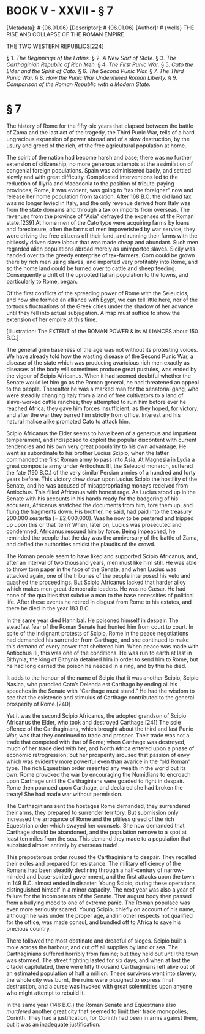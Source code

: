 # BOOK V - XXVII - § 7
[Metadata]: # {06.01.06}
[Descriptor]: # {06.01.06}
[Author]: # {wells}
THE RISE AND COLLAPSE OF THE ROMAN EMPIRE

THE TWO WESTERN REPUBLICS[224]

§ 1. _The Beginnings of the Latins._ § 2. _A New Sort of State._ §      3.
_The Carthaginian Republic of Rich Men._ § 4. _The First Punic      War._ § 5.
_Cato the Elder and the Spirit of Cato._ § 6. _The      Second Punic War._ § 7.
_The Third Punic War._ § 8. _How the Punic      War Undermined Roman Liberty._
§ 9. _Comparison of the Roman      Republic with a Modern State._

# § 7
The history of Rome for the fifty-six years that elapsed between the battle of
Zama and the last act of the tragedy, the Third Punic War, tells of a hard
ungracious expansion of power abroad and of a slow destruction, by the usury
and greed of the rich, of the free agricultural population at home.

The spirit of the nation had become harsh and base; there was no further
extension of citizenship, no more generous attempts at the assimilation of
congenial foreign populations. Spain was administered badly, and settled slowly
and with great difficulty. Complicated interventions led to the reduction of
Illyria and Macedonia to the position of tribute-paying provinces; Rome, it was
evident, was going to “tax the foreigner” now and release her home population
from taxation. After 168 B.C. the old land tax was no longer levied in Italy,
and the only revenue derived from Italy was from the state domains and through
a tax on imports from overseas. The revenues from the province of “Asia”
defrayed the expenses of the Roman state.[239] At home men of the Cato type
were acquiring farms by loans and foreclosure, often the farms of men
impoverished by war service; they were driving the free citizens off their
land, and running their farms with the pitilessly driven slave labour that was
made cheap and abundant. Such men regarded alien populations abroad merely as
unimported slaves. Sicily was handed over to the greedy enterprise of
tax-farmers. Corn could be grown there by rich men using slaves, and imported
very profitably into Rome, and so the home land could be turned over to cattle
and sheep feeding. Consequently a drift of the uprooted Italian population to
the towns, and particularly to Rome, began.

Of the first conflicts of the spreading power of Rome with the Seleucids, and
how she formed an alliance with Egypt, we can tell little here, nor of the
tortuous fluctuations of the Greek cities under the shadow of her advance until
they fell into actual subjugation. A map must suffice to show the extension of
her empire at this time.

[Illustration: The EXTENT of the ROMAN POWER & its ALLIANCES about 150 B.C.]

The general grim baseness of the age was not without its protesting voices. We
have already told how the wasting disease of the Second Punic War, a disease of
the state which was producing avaricious rich men exactly as diseases of the
body will sometimes produce great pustules, was ended by the vigour of Scipio
Africanus. When it had seemed doubtful whether the Senate would let him go as
the Roman general, he had threatened an appeal to the people. Thereafter he was
a marked man for the senatorial gang, who were steadily changing Italy from a
land of free cultivators to a land of slave-worked cattle ranches; they
attempted to ruin him before ever he reached Africa; they gave him forces
insufficient, as they hoped, for victory; and after the war they barred him
strictly from office. Interest and his natural malice alike prompted Cato to
attack him.

Scipio Africanus the Elder seems to have been of a generous and impatient
temperament, and indisposed to exploit the popular discontent with current
tendencies and his own very great popularity to his own advantage. He went as
subordinate to his brother Lucius Scipio, when the latter commanded the first
Roman army to pass into Asia. At Magnesia in Lydia a great composite army under
Antiochus III, the Seleucid monarch, suffered the fate (190 B.C.) of the very
similar Persian armies of a hundred and forty years before. This victory drew
down upon Lucius Scipio the hostility of the Senate, and he was accused of
misappropriating moneys received from Antiochus. This filled Africanus with
honest rage. As Lucius stood up in the Senate with his accounts in his hands
ready for the badgering of his accusers, Africanus snatched the documents from
him, tore them up, and flung the fragments down. His brother, he said, had paid
into the treasury 200,000 sestertia (= £2,000,000). Was he now to be pestered
and tripped up upon this or that item? When, later on, Lucius was prosecuted
and condemned, Africanus rescued him by force. Being impeached, he reminded the
people that the day was the anniversary of the battle of Zama, and defied the
authorities amidst the plaudits of the crowd.

The Roman people seem to have liked and supported Scipio Africanus, and, after
an interval of two thousand years, men must like him still. He was able to
throw torn paper in the face of the Senate, and when Lucius was attacked again,
one of the tribunes of the people interposed his veto and quashed the
proceedings. But Scipio Africanus lacked that harder alloy which makes men
great democratic leaders. He was no Cæsar. He had none of the qualities that
subdue a man to the base necessities of political life. After these events he
retired in disgust from Rome to his estates, and there he died in the year 183
B.C.

In the same year died Hannibal. He poisoned himself in despair. The steadfast
fear of the Roman Senate had hunted him from court to court. In spite of the
indignant protests of Scipio, Rome in the peace negotiations had demanded his
surrender from Carthage, and she continued to make this demand of every power
that sheltered him. When peace was made with Antiochus III, this was one of the
conditions. He was run to earth at last in Bithynia; the king of Bithynia
detained him in order to send him to Rome, but he had long carried the poison
he needed in a ring, and by this he died.

It adds to the honour of the name of Scipio that it was another Scipio, Scipio
Nasica, who parodied Cato’s Delenda est Carthago by ending all his speeches in
the Senate with “Carthage must stand.” He had the wisdom to see that the
existence and stimulus of Carthage contributed to the general prosperity of
Rome.[240]



Yet it was the second Scipio Africanus, the adopted grandson of Scipio
Africanus the Elder, who took and destroyed Carthage.[241] The sole offence of
the Carthaginians, which brought about the third and last Punic War, was that
they continued to trade and prosper. Their trade was not a trade that competed
with that of Rome; when Carthage was destroyed, much of her trade died with
her, and North Africa entered upon a phase of economic retrogression; but her
prosperity aroused that passion of envy which was evidently more powerful even
than avarice in the “old Roman” type. The rich Equestrian order resented any
wealth in the world but its own. Rome provoked the war by encouraging the
Numidians to encroach upon Carthage until the Carthaginians were goaded to
fight in despair. Rome then pounced upon Carthage, and declared she had broken
the treaty! She had made war without permission.

The Carthaginians sent the hostages Rome demanded, they surrendered their arms,
they prepared to surrender territory. But submission only increased the
arrogance of Rome and the pitiless greed of the rich Equestrian order which
swayed her counsels. She now demanded that Carthage should be abandoned, and
the population remove to a spot at least ten miles from the sea. This demand
they made to a population that subsisted almost entirely by overseas trade!

This preposterous order roused the Carthaginians to despair. They recalled
their exiles and prepared for resistance. The military efficiency of the Romans
had been steadily declining through a half-century of narrow-minded and
base-spirited government, and the first attacks upon the town in 149 B.C.
almost ended in disaster. Young Scipio, during these operations, distinguished
himself in a minor capacity. The next year was also a year of failure for the
incompetents of the Senate. That august body then passed from a bullying mood
to one of extreme panic. The Roman populace was even more seriously scared.
Young Scipio, chiefly on account of his name, although he was under the proper
age, and in other respects not qualified for the office, was made consul, and
bundled off to Africa to save his precious country.

There followed the most obstinate and dreadful of sieges. Scipio built a mole
across the harbour, and cut off all supplies by land or sea. The Carthaginians
suffered horribly from famine; but they held out until the town was stormed.
The street fighting lasted for six days, and when at last the citadel
capitulated, there were fifty thousand Carthaginians left alive out of an
estimated population of half a million. These survivors went into slavery, the
whole city was burnt, the ruins were ploughed to express final destruction, and
a curse was invoked with great solemnities upon anyone who might attempt to
rebuild it.

In the same year (146 B.C.) the Roman Senate and Equestrians also _murdered_
another great city that seemed to limit their trade monopolies, Corinth. They
had a justification, for Corinth had been in arms against them, but it was an
inadequate justification.

